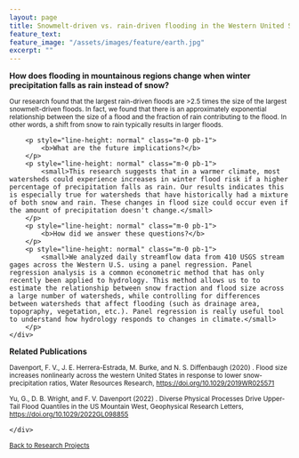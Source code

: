 ```yaml
---
layout: page
title: Snowmelt-driven vs. rain-driven flooding in the Western United States
feature_text: 
feature_image: "/assets/images/feature/earth.jpg"
excerpt: ""
---
```



<div class="row">
    <!-- example of a full-width text -->
    <div class="col">
<p style="line-height: normal" class="m-0 pb-1">
            <b>How does flooding in mountainous regions change when winter precipitation falls as rain instead of snow?</b>
        </p>
        <p style="line-height: normal" class="m-0 pb-1">
            <small>Our research found that the largest rain-driven floods are >2.5 times the size of the largest snowmelt-driven floods. In fact, we found that there is an approximately exponential relationship between the size of a flood and the fraction of rain contributing to the flood. In other words, a shift from snow to rain typically results in larger floods.</small>
        </p>
       
        <p style="line-height: normal" class="m-0 pb-1">
            <b>What are the future implications?</b>
        </p>
        <p style="line-height: normal" class="m-0 pb-1">
            <small>This research suggests that in a warmer climate, most watersheds could experience increases in winter flood risk if a higher percentage of precipitation falls as rain. Our results indicates this is especially true for watersheds that have historically had a mixture of both snow and rain. These changes in flood size could occur even if the amount of precipitation doesn't change.</small>
        </p>
        <p style="line-height: normal" class="m-0 pb-1">
            <b>How did we answer these questions?</b>
        </p>
        <p style="line-height: normal" class="m-0 pb-1">
            <small>We analyzed daily streamflow data from 410 USGS stream gages across the Western U.S. using a panel regression. Panel regression analysis is a common econometric method that has only recently been applied to hydrology. This method allows us to to estimate the relationship between snow fraction and flood size across a large number of watersheds, while controlling for differences between watersheds that affect flooding (such as drainage area, topography, vegetation, etc.). Panel regression is really useful tool to understand how hydrology responds to changes in climate.</small>
        </p>
    </div>
</div>

<div class="row">
    <div class="col">
        <p style="line-height: normal" class="m-0 pb-1">
            <b>Related Publications</b>
        </p>
        <p style="line-height: normal" class="m-0 pb-1"><small>Davenport, F. V., J. E. Herrera-Estrada, M. Burke, and N. S. Diffenbaugh (2020) . Flood size increases nonlinearly across the western United States in response to lower snow‐precipitation ratios, Water Resources Research, <a href="https://doi.org/10.1029/2019WR025571" target='_blank'>https://doi.org/10.1029/2019WR025571</a></small>
        </p>
<p style="line-height: normal" class="m-0 pb-1"><small>Yu, G., D. B. Wright, and F. V. Davenport (2022) . Diverse Physical Processes Drive Upper-Tail Flood Quantiles in the US Mountain West, Geophysical Research Letters, <a href="https://doi.org/10.1029/2022GL098855" target='_blank'>https://doi.org/10.1029/2022GL098855</a></small>
        </p>
        
    </div>
</div>

<small class="float-end"><a href="../">Back to Research Projects</a></small>